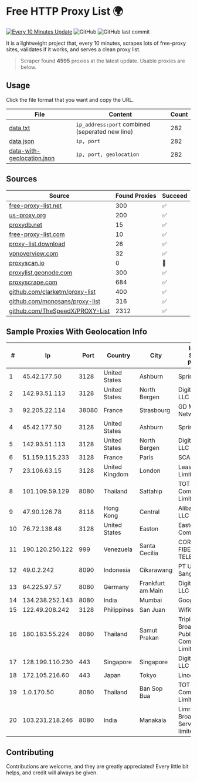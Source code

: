 
# Free HTTP Proxy List 🌍

[![Every 10 Minutes Update](https://github.com/mertguvencli/http-proxy-list/actions/workflows/main.yml/badge.svg?branch=main)](https://github.com/mertguvencli/http-proxy-list/actions/workflows/main.yml)
![GitHub](https://img.shields.io/github/license/mertguvencli/http-proxy-list)
![GitHub last commit](https://img.shields.io/github/last-commit/mertguvencli/http-proxy-list)

It is a lightweight project that, every 10 minutes, scrapes lots of free-proxy sites, validates if it works, and serves a clean proxy list.


> Scraper found **4595** proxies at the latest update. Usable proxies are below.

## Usage

Click the file format that you want and copy the URL.


|File|Content|Count|
|----|-------|-----|
|[data.txt](https://raw.githubusercontent.com/mertguvencli/http-proxy-list/main/proxy-list/data.txt)|`ip_address:port` combined (seperated new line)|282|
|[data.json](https://raw.githubusercontent.com/mertguvencli/http-proxy-list/main/proxy-list/data.json)|`ip, port`|282|
|[data-with-geolocation.json](https://raw.githubusercontent.com/mertguvencli/http-proxy-list/main/proxy-list/data-with-geolocation.json)|`ip, port, geolocation`|282|

## Sources

|Source|Found Proxies|Succeed|
|------|-------------|-------|
|[free-proxy-list.net](https://free-proxy-list.net)|300|✅|
|[us-proxy.org](https://www.us-proxy.org)|200|✅|
|[proxydb.net](http://proxydb.net)|15|✅|
|[free-proxy-list.com](https://free-proxy-list.com/?page=&port=&type%5B%5D=http&type%5B%5D=https&up_time=0&search=Search)|10|✅|
|[proxy-list.download](https://www.proxy-list.download/HTTP)|26|✅|
|[vpnoverview.com](https://vpnoverview.com/privacy/anonymous-browsing/free-proxy-servers)|32|✅|
|[proxyscan.io](https://www.proxyscan.io)|0|🚫|
|[proxylist.geonode.com](https://proxylist.geonode.com/api/proxy-list?limit=300&page=1&sort_by=lastChecked&sort_type=desc&protocols=http,https)|300|✅|
|[proxyscrape.com](https://api.proxyscrape.com/v2/?request=displayproxies&protocol=http&timeout=10000&country=all&ssl=all&anonymity=all)|684|✅|
|[github.com/clarketm/proxy-list](https://raw.githubusercontent.com/clarketm/proxy-list/master/proxy-list-raw.txt)|400|✅|
|[github.com/monosans/proxy-list](https://raw.githubusercontent.com/monosans/proxy-list/main/proxies/http.txt)|316|✅|
|[github.com/TheSpeedX/PROXY-List](https://raw.githubusercontent.com/TheSpeedX/PROXY-List/master/http.txt)|2312|✅|


## Sample Proxies With Geolocation Info

|#|Ip|Port|Country|City|Internet Service Provider|
|-|--|----|-------|----|-------------------------|
|1|45.42.177.50|3128|United States|Ashburn|Sprint|
|2|142.93.51.113|3128|United States|North Bergen|DigitalOcean, LLC|
|3|92.205.22.114|38080|France|Strasbourg|GD MASS Network|
|4|45.42.177.50|3128|United States|Ashburn|Sprint|
|5|142.93.51.113|3128|United States|North Bergen|DigitalOcean, LLC|
|6|51.159.115.233|3128|France|Paris|SCALEWAY|
|7|23.106.63.15|3128|United Kingdom|London|Leaseweb UK Limited|
|8|101.109.59.129|8080|Thailand|Sattahip|TOT Public Company Limited|
|9|47.90.126.78|8118|Hong Kong|Central|Alibaba.com LLC|
|10|76.72.138.48|3128|United States|Easton|Easton Utilities Commission|
|11|190.120.250.122|999|Venezuela|Santa Cecilia|CORPORACION FIBEX TELECOM, C.A.|
|12|49.0.2.242|8090|Indonesia|Cikarawang|PT Usaha Adi Sanggoro|
|13|64.225.97.57|8080|Germany|Frankfurt am Main|DigitalOcean, LLC|
|14|134.238.252.143|8080|India|Mumbai|Google LLC|
|15|122.49.208.242|3128|Philippines|San Juan|WifiCity, Inc|
|16|180.183.55.224|8080|Thailand|Samut Prakan|Triple T Broadband Public Company Limited|
|17|128.199.110.230|443|Singapore|Singapore|DigitalOcean, LLC|
|18|172.105.216.60|443|Japan|Tokyo|Linode, LLC|
|19|1.0.170.50|8080|Thailand|Ban Sop Bua|TOT Public Company Limited|
|20|103.231.218.246|8080|India|Manakala|Limras Eronet Broadband Service Private limited|



## Contributing

Contributions are welcome, and they are greatly appreciated! Every
little bit helps, and credit will always be given.

